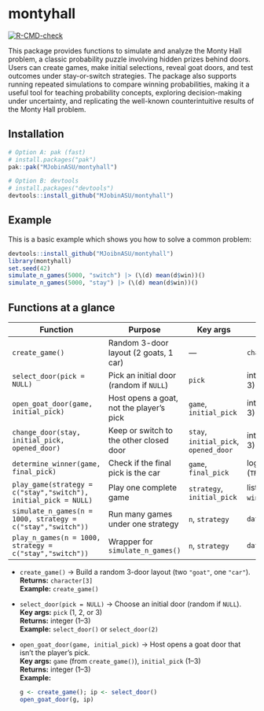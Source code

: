 # montyhall

<!-- badges: start -->
[![R-CMD-check](https://github.com/MJobinASU/montyhall/actions/workflows/R-CMD-check.yaml/badge.svg)](https://github.com/MJobinASU/montyhall/actions/workflows/R-CMD-check.yaml)

<!-- badges: end -->


This package provides functions to simulate and analyze the Monty Hall problem, a classic probability puzzle involving hidden prizes behind doors. Users can create games, make initial selections, reveal goat doors, and test outcomes under stay-or-switch strategies. The package also supports running repeated simulations to compare winning probabilities, making it a useful tool for teaching probability concepts, exploring decision-making under uncertainty, and replicating the well-known counterintuitive results of the Monty Hall problem.

## Installation

```r
# Option A: pak (fast)
# install.packages("pak")
pak::pak("MJobinASU/montyhall")

# Option B: devtools
# install.packages("devtools")
devtools::install_github("MJobinASU/montyhall")

```

## Example

This is a basic example which shows you how to solve a common problem:

``` r
devtools::install_github("MJoibnASU/montyhall")
library(montyhall)
set.seed(42)
simulate_n_games(5000, "switch") |> (\(d) mean(d$win))()
simulate_n_games(5000, "stay") |> (\(d) mean(d$win))()

```

## Functions at a glance


| Function                                                        | Purpose                                  | Key args                              | Returns                  |
| --------------------------------------------------------------- | ---------------------------------------- | ------------------------------------- | ------------------------ |
| `create_game()`                                                 | Random 3-door layout (2 goats, 1 car)    | —                                     | `character[3]`           |
| `select_door(pick = NULL)`                                      | Pick an initial door (random if `NULL`)  | `pick`                                | integer (1-3)            |
| `open_goat_door(game, initial_pick)`                            | Host opens a goat, not the player’s pick | `game`, `initial_pick`                | integer (1-3)            |
| `change_door(stay, initial_pick, opened_door)`                  | Keep or switch to the other closed door  | `stay`, `initial_pick`, `opened_door` | integer (1-3)            |
| `determine_winner(game, final_pick)`                            | Check if the final pick is the car       | `game`, `final_pick`                  | logical (`TRUE`/`FALSE`) |
| `play_game(strategy = c("stay","switch"), initial_pick = NULL)` | Play one complete game                   | `strategy`, `initial_pick`            | list (includes `win`)    |
| `simulate_n_games(n = 1000, strategy = c("stay","switch"))`     | Run many games under one strategy        | `n`, `strategy`                       | `data.frame`             |
| `play_n_games(n = 1000, strategy = c("stay","switch"))`         | Wrapper for `simulate_n_games()`         | `n`, `strategy`                       | `data.frame`             |



- `create_game()` → Build a random 3-door layout (two `"goat"`, one `"car"`).  
  **Returns:** `character[3]`  
  **Example:** `create_game()`

- `select_door(pick = NULL)` → Choose an initial door (random if `NULL`).  
  **Key args:** `pick` (1, 2, or 3)  
  **Returns:** integer (1–3)  
  **Example:** `select_door()` or `select_door(2)`

- `open_goat_door(game, initial_pick)` → Host opens a goat door that isn’t the player’s pick.  
  **Key args:** `game` (from `create_game()`), `initial_pick` (1–3)  
  **Returns:** integer (1–3)  
  **Example:** 
  ```r
  g <- create_game(); ip <- select_door()
  open_goat_door(g, ip)
  
  ```

